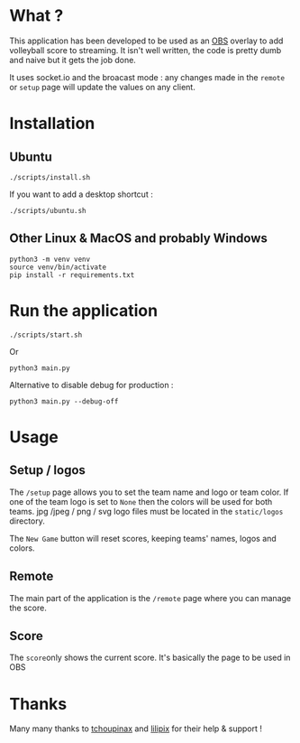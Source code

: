 # What ?

This application has been developed to be used as an [OBS](https://obsproject.com/) overlay to add volleyball score to streaming.
It isn't well written, the code is pretty dumb and naive but it gets the job done.

It uses socket.io and the broacast mode : any changes made in the `remote` or `setup` page will update the values on any client.

# Installation

## Ubuntu
```shell
./scripts/install.sh
```

If you want to add a desktop shortcut :
```shell
./scripts/ubuntu.sh
```

## Other Linux & MacOS and probably Windows
```
python3 -m venv venv
source venv/bin/activate
pip install -r requirements.txt
```

# Run the application
```shell
./scripts/start.sh
```

Or
```
python3 main.py
```

Alternative to disable debug for production :
```
python3 main.py --debug-off
```

# Usage
## Setup / logos
The `/setup` page allows you to set the team name and logo or team color.
If one of the team logo is set to `None` then the colors will be used for both teams.
jpg /jpeg / png / svg logo files must be located in the `static/logos` directory.

The `New Game` button will reset scores, keeping teams' names, logos and colors.

## Remote
The main part of the application is the `/remote` page where you can manage the score.

## Score
The `score`only shows the current score. It's basically the page to be used in OBS

# Thanks
Many many thanks to [tchoupinax](https://github.com/tchoupinax) and [lilipix](https://github.com/lilipix) for their help & support !
